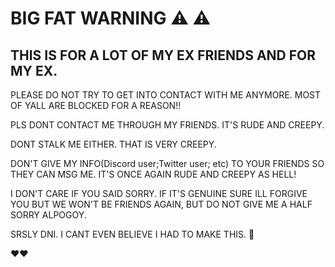 # BIG FAT WARNING ⚠️ ⚠️ 
## THIS IS FOR A LOT OF MY EX FRIENDS AND FOR MY EX.
PLEASE DO NOT TRY TO GET INTO CONTACT WITH ME ANYMORE. MOST OF YALL ARE BLOCKED FOR A REASON!!

PLS DONT CONTACT ME THROUGH MY FRIENDS. IT'S RUDE AND CREEPY.

DONT STALK ME EITHER. THAT IS VERY CREEPY.

DON'T GIVE MY INFO(Discord user;Twitter user; etc) TO YOUR FRIENDS SO THEY CAN MSG ME. IT'S ONCE AGAIN RUDE AND CREEPY AS HELL!

I DON'T CARE IF YOU SAID SORRY. IF IT'S GENUINE SURE ILL FORGIVE YOU BUT WE WON'T BE FRIENDS AGAIN, BUT DO NOT GIVE ME A HALF SORRY ALPOGOY.

SRSLY DNI. I CANT EVEN BELIEVE I HAD TO MAKE THIS. 🥱

❤️❤️
